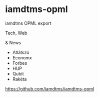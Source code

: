 # iamdtms-opml
iamdtms OPML export

Tech, Web

& News
- Átlátszó
- Economx
- Forbes
- HUP
- Qubit
- Rakéta

https://github.com/iamdtms/iamdtms-opml
